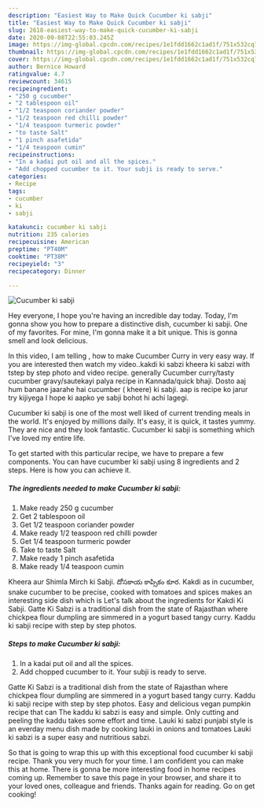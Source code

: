 ```yaml
---
description: "Easiest Way to Make Quick Cucumber ki sabji"
title: "Easiest Way to Make Quick Cucumber ki sabji"
slug: 2618-easiest-way-to-make-quick-cucumber-ki-sabji
date: 2020-09-08T22:55:03.245Z
image: https://img-global.cpcdn.com/recipes/1e1fdd1662c1ad1f/751x532cq70/cucumber-ki-sabji-recipe-main-photo.jpg
thumbnail: https://img-global.cpcdn.com/recipes/1e1fdd1662c1ad1f/751x532cq70/cucumber-ki-sabji-recipe-main-photo.jpg
cover: https://img-global.cpcdn.com/recipes/1e1fdd1662c1ad1f/751x532cq70/cucumber-ki-sabji-recipe-main-photo.jpg
author: Bernice Howard
ratingvalue: 4.7
reviewcount: 34615
recipeingredient:
- "250 g cucumber"
- "2 tablespoon oil"
- "1/2 teaspoon coriander powder"
- "1/2 teaspoon red chilli powder"
- "1/4 teaspoon turmeric powder"
- "to taste Salt"
- "1 pinch asafetida"
- "1/4 teaspoon cumin"
recipeinstructions:
- "In a kadai put oil and all the spices."
- "Add chopped cucumber to it. Your subji is ready to serve."
categories:
- Recipe
tags:
- cucumber
- ki
- sabji

katakunci: cucumber ki sabji 
nutrition: 235 calories
recipecuisine: American
preptime: "PT40M"
cooktime: "PT38M"
recipeyield: "3"
recipecategory: Dinner

---
```



![Cucumber ki sabji](https://img-global.cpcdn.com/recipes/1e1fdd1662c1ad1f/751x532cq70/cucumber-ki-sabji-recipe-main-photo.jpg)

Hey everyone, I hope you're having an incredible day today. Today, I'm gonna show you how to prepare a distinctive dish, cucumber ki sabji. One of my favorites. For mine, I'm gonna make it a bit unique. This is gonna smell and look delicious.

In this video, I am telling , how to make Cucumber Curry in very easy way. If you are interested then watch my video..kakdi ki sabzi kheera ki sabzi with tstep by step photo and video recipe. generally Cucumber curry/tasty cucumber gravy/sautekayi palya recipe in Kannada/quick bhaji. Dosto aaj hum banane jaarahe hai cucumber ( kheere) ki sabji. aap is recipe ko jarur try kijiyega I hope ki aapko ye sabji bohot hi achi lagegi.

Cucumber ki sabji is one of the most well liked of current trending meals in the world. It's enjoyed by millions daily. It's easy, it is quick, it tastes yummy. They are nice and they look fantastic. Cucumber ki sabji is something which I've loved my entire life.


To get started with this particular recipe, we have to prepare a few components. You can have cucumber ki sabji using 8 ingredients and 2 steps. Here is how you can achieve it.

<!--inarticleads1-->

##### The ingredients needed to make Cucumber ki sabji:

1. Make ready 250 g cucumber
1. Get 2 tablespoon oil
1. Get 1/2 teaspoon coriander powder
1. Make ready 1/2 teaspoon red chilli powder
1. Get 1/4 teaspoon turmeric powder
1. Take to taste Salt
1. Make ready 1 pinch asafetida
1. Make ready 1/4 teaspoon cumin


Kheera aur Shimla Mirch ki Sabji. దోసకాయ కాప్సికం కూర. Kakdi as in cucumber, snake cucumber to be precise, cooked with tomatoes and spices makes an interesting side dish which is Let&#39;s talk about the ingredients for Kakdi Ki Sabji. Gatte Ki Sabzi is a traditional dish from the state of Rajasthan where chickpea flour dumpling are simmered in a yogurt based tangy curry. Kaddu ki sabji recipe with step by step photos. 

<!--inarticleads2-->

##### Steps to make Cucumber ki sabji:

1. In a kadai put oil and all the spices.
1. Add chopped cucumber to it. Your subji is ready to serve.


Gatte Ki Sabzi is a traditional dish from the state of Rajasthan where chickpea flour dumpling are simmered in a yogurt based tangy curry. Kaddu ki sabji recipe with step by step photos. Easy and delicious vegan pumpkin recipe that can The kaddu ki sabzi is easy and simple. Only cutting and peeling the kaddu takes some effort and time. Lauki ki sabzi punjabi style is an everday menu dish made by cooking lauki in onions and tomatoes Lauki ki sabzi is a super easy and nutritious sabzi. 

So that is going to wrap this up with this exceptional food cucumber ki sabji recipe. Thank you very much for your time. I am confident you can make this at home. There is gonna be more interesting food in home recipes coming up. Remember to save this page in your browser, and share it to your loved ones, colleague and friends. Thanks again for reading. Go on get cooking!
